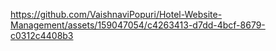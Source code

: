 

https://github.com/VaishnaviPopuri/Hotel-Website-Management/assets/159047054/c4263413-d7dd-4bcf-8679-c0312c4408b3

